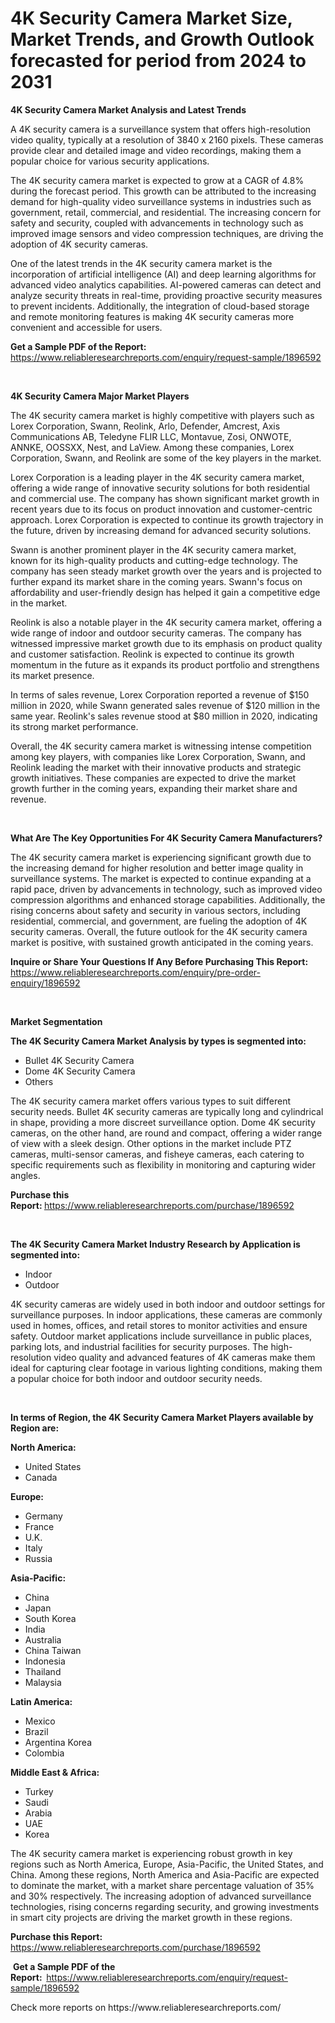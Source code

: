 <p><h1>4K Security Camera Market Size, Market Trends, and Growth Outlook forecasted for period from 2024 to 2031</h1></p><p><strong>4K Security Camera Market Analysis and Latest Trends</strong></p>
<p><p>A 4K security camera is a surveillance system that offers high-resolution video quality, typically at a resolution of 3840 x 2160 pixels. These cameras provide clear and detailed image and video recordings, making them a popular choice for various security applications.</p><p>The 4K security camera market is expected to grow at a CAGR of 4.8% during the forecast period. This growth can be attributed to the increasing demand for high-quality video surveillance systems in industries such as government, retail, commercial, and residential. The increasing concern for safety and security, coupled with advancements in technology such as improved image sensors and video compression techniques, are driving the adoption of 4K security cameras.</p><p>One of the latest trends in the 4K security camera market is the incorporation of artificial intelligence (AI) and deep learning algorithms for advanced video analytics capabilities. AI-powered cameras can detect and analyze security threats in real-time, providing proactive security measures to prevent incidents. Additionally, the integration of cloud-based storage and remote monitoring features is making 4K security cameras more convenient and accessible for users.</p></p>
<p><strong>Get a Sample PDF of the Report:&nbsp;</strong> <a href="https://www.reliableresearchreports.com/enquiry/request-sample/1896592">https://www.reliableresearchreports.com/enquiry/request-sample/1896592</a></p>
<p>&nbsp;</p>
<p><strong>4K Security Camera Major Market Players</strong></p>
<p><p>The 4K security camera market is highly competitive with players such as Lorex Corporation, Swann, Reolink, Arlo, Defender, Amcrest, Axis Communications AB, Teledyne FLIR LLC, Montavue, Zosi, ONWOTE, ANNKE, OOSSXX, Nest, and LaView. Among these companies, Lorex Corporation, Swann, and Reolink are some of the key players in the market.</p><p>Lorex Corporation is a leading player in the 4K security camera market, offering a wide range of innovative security solutions for both residential and commercial use. The company has shown significant market growth in recent years due to its focus on product innovation and customer-centric approach. Lorex Corporation is expected to continue its growth trajectory in the future, driven by increasing demand for advanced security solutions.</p><p>Swann is another prominent player in the 4K security camera market, known for its high-quality products and cutting-edge technology. The company has seen steady market growth over the years and is projected to further expand its market share in the coming years. Swann's focus on affordability and user-friendly design has helped it gain a competitive edge in the market.</p><p>Reolink is also a notable player in the 4K security camera market, offering a wide range of indoor and outdoor security cameras. The company has witnessed impressive market growth due to its emphasis on product quality and customer satisfaction. Reolink is expected to continue its growth momentum in the future as it expands its product portfolio and strengthens its market presence.</p><p>In terms of sales revenue, Lorex Corporation reported a revenue of $150 million in 2020, while Swann generated sales revenue of $120 million in the same year. Reolink's sales revenue stood at $80 million in 2020, indicating its strong market performance.</p><p>Overall, the 4K security camera market is witnessing intense competition among key players, with companies like Lorex Corporation, Swann, and Reolink leading the market with their innovative products and strategic growth initiatives. These companies are expected to drive the market growth further in the coming years, expanding their market share and revenue.</p></p>
<p>&nbsp;</p>
<p><strong>What Are The Key Opportunities For 4K Security Camera Manufacturers?</strong></p>
<p><p>The 4K security camera market is experiencing significant growth due to the increasing demand for higher resolution and better image quality in surveillance systems. The market is expected to continue expanding at a rapid pace, driven by advancements in technology, such as improved video compression algorithms and enhanced storage capabilities. Additionally, the rising concerns about safety and security in various sectors, including residential, commercial, and government, are fueling the adoption of 4K security cameras. Overall, the future outlook for the 4K security camera market is positive, with sustained growth anticipated in the coming years.</p></p>
<p><strong>Inquire or Share Your Questions If Any Before Purchasing This Report:</strong> <a href="https://www.reliableresearchreports.com/enquiry/pre-order-enquiry/1896592">https://www.reliableresearchreports.com/enquiry/pre-order-enquiry/1896592</a></p>
<p>&nbsp;</p>
<p><strong>Market Segmentation</strong></p>
<p><strong>The 4K Security Camera Market Analysis by types is segmented into:</strong></p>
<p><ul><li>Bullet 4K Security Camera</li><li>Dome 4K Security Camera</li><li>Others</li></ul></p>
<p><p>The 4K security camera market offers various types to suit different security needs. Bullet 4K security cameras are typically long and cylindrical in shape, providing a more discreet surveillance option. Dome 4K security cameras, on the other hand, are round and compact, offering a wider range of view with a sleek design. Other options in the market include PTZ cameras, multi-sensor cameras, and fisheye cameras, each catering to specific requirements such as flexibility in monitoring and capturing wider angles.</p></p>
<p><strong>Purchase this Report:&nbsp;</strong><a href="https://www.reliableresearchreports.com/purchase/1896592">https://www.reliableresearchreports.com/purchase/1896592</a></p>
<p>&nbsp;</p>
<p><strong>The 4K Security Camera Market Industry Research by Application is segmented into:</strong></p>
<p><ul><li>Indoor</li><li>Outdoor</li></ul></p>
<p><p>4K security cameras are widely used in both indoor and outdoor settings for surveillance purposes. In indoor applications, these cameras are commonly used in homes, offices, and retail stores to monitor activities and ensure safety. Outdoor market applications include surveillance in public places, parking lots, and industrial facilities for security purposes. The high-resolution video quality and advanced features of 4K cameras make them ideal for capturing clear footage in various lighting conditions, making them a popular choice for both indoor and outdoor security needs.</p></p>
<p>&nbsp;</p>
<p><strong>In terms of Region, the 4K Security Camera Market Players available by Region are:</strong></p>
<p>
    <p> <strong> North America: </strong>
        <ul>
            <li>United States</li>
            <li>Canada</li>
        </ul>
        </p> 
    <p> <strong> Europe: </strong>
        <ul>
            <li>Germany</li>
            <li>France</li>
            <li>U.K.</li>
            <li>Italy</li>
            <li>Russia</li>
        </ul>
        </p> 
    <p> <strong> Asia-Pacific: </strong>
        <ul>
            <li>China</li>
            <li>Japan</li>
            <li>South Korea</li>
            <li>India</li>
            <li>Australia</li>
            <li>China Taiwan</li>
            <li>Indonesia</li>
            <li>Thailand</li>
            <li>Malaysia</li>
        </ul>
        </p> 
    <p> <strong> Latin America: </strong>
        <ul>
            <li>Mexico</li>
            <li>Brazil</li>
            <li>Argentina Korea</li>
            <li>Colombia</li>
        </ul>
        </p> 
    <p> <strong> Middle East & Africa: </strong>
        <ul>
            <li>Turkey</li>
            <li>Saudi</li>
            <li>Arabia</li>
            <li>UAE</li>
            <li>Korea</li>
        </ul>
    </p>
    </p>
<p><p>The 4K security camera market is experiencing robust growth in key regions such as North America, Europe, Asia-Pacific, the United States, and China. Among these regions, North America and Asia-Pacific are expected to dominate the market, with a market share percentage valuation of 35% and 30% respectively. The increasing adoption of advanced surveillance technologies, rising concerns regarding security, and growing investments in smart city projects are driving the market growth in these regions.</p></p>
<p><strong>Purchase this Report: </strong><a href="https://www.reliableresearchreports.com/purchase/1896592">https://www.reliableresearchreports.com/purchase/1896592</a></p>
<p>&nbsp;<strong>Get a Sample PDF of the Report:&nbsp;&nbsp;</strong><a href="https://www.reliableresearchreports.com/enquiry/request-sample/1896592">https://www.reliableresearchreports.com/enquiry/request-sample/1896592</a></p>
<p><strong></strong></p>
<p>Check more reports on https://www.reliableresearchreports.com/</p>